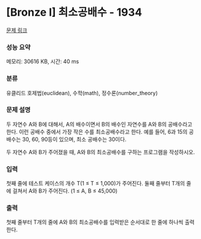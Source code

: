# [Bronze I] 최소공배수 - 1934 

[문제 링크](https://www.acmicpc.net/problem/1934) 

### 성능 요약

메모리: 30616 KB, 시간: 40 ms

### 분류

유클리드 호제법(euclidean), 수학(math), 정수론(number_theory)

### 문제 설명

<p>두 자연수 A와 B에 대해서, A의 배수이면서 B의 배수인 자연수를 A와 B의 공배수라고 한다. 이런 공배수 중에서 가장 작은 수를 최소공배수라고 한다. 예를 들어, 6과 15의 공배수는 30, 60, 90등이 있으며, 최소 공배수는 30이다.</p>

<p>두 자연수 A와 B가 주어졌을 때, A와 B의 최소공배수를 구하는 프로그램을 작성하시오.</p>

### 입력 

 <p>첫째 줄에 테스트 케이스의 개수 T(1 ≤ T ≤ 1,000)가 주어진다. 둘째 줄부터 T개의 줄에 걸쳐서 A와 B가 주어진다. (1 ≤ A, B ≤ 45,000)</p>

### 출력 

 <p>첫째 줄부터 T개의 줄에 A와 B의 최소공배수를 입력받은 순서대로 한 줄에 하나씩 출력한다.</p>

